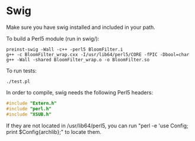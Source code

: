 # Swig

Make sure you have swig installed and included in your path.

To build a Perl5 module (run in swig/):
```
preinst-swig -Wall -c++ -perl5 BloomFilter.i
g++ -c BloomFilter_wrap.cxx -I/usr/lib64/perl5/CORE -fPIC -Dbool=char
g++ -Wall -shared BloomFilter_wrap.o -o BloomFilter.so
```

To run tests:
```
./test.pl
```

In order to compile, swig needs the following Perl5 headers:
```C++
#include "Extern.h"
#include "perl.h"
#include "XSUB.h"
```
If they are not located in /usr/lib64/perl5, you can run "perl -e 'use Config; print $Config{archlib};" to locate them.
